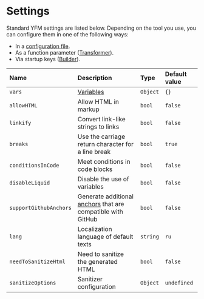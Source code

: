 # Settings

Standard YFM settings are listed below. Depending on the tool you use, you can configure them in one of the following ways:

* In a [configuration file](./project/config.md).
* As a function parameter ([Transformer](./tools/transform/settings.md)).
* Via startup keys ([Builder](./tools/docs/settings.md)).

| Name | Description | Type | Default value |
| :--- | :--- | :--- | :--- |
| `vars` | [Variables](./syntax/vars.md) | `Object` | `{}` |
| `allowHTML` | Allow HTML in markup | `bool` | `false` |
| `linkify` | Convert link-like strings to links | `bool` | `false` |
| `breaks` | Use the carriage return character for a line break | `bool` | `true` |
| `conditionsInCode` | Meet conditions in code blocks | `bool` | `false` |
| `disableLiquid` | Disable the use of variables | `bool` | `false` |
| `supportGithubAnchors` | Generate additional [anchors](./syntax/base.md#headers) that are compatible with GitHub | `bool` | `false` |
| `lang` | Localization language of default texts | `string` | `ru` |
`needToSanitizeHtml` | Need to sanitize the generated HTML | `bool` | `false`
`sanitizeOptions` | Sanitizer configuration | `Object` | `undefined`

